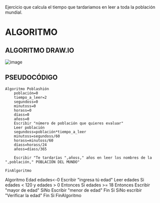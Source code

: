 Ejercicio que calcula el tiempo que tardariamos en leer a toda la población mundial.
# ALGORITMO

## ALGORITMO DRAW.IO

![image](https://user-images.githubusercontent.com/119713702/208263958-5daa7c38-3de7-4ed5-8936-8a876517e294.png)

## PSEUDOCÓDIGO

	Algoritmo Poblashión
		población=0
		tiempo_a_leer=2
		segundoss=0
		minutoss=0
		horass=0
		díass=0
		añoss=0
		Escribir "número de población que quieres evaluar"
		Leer población
		segundoss=población*tiempo_a_leer
		minutoss=segundoss/60
		horass=minutoss/60
		díass=horass/24
		añoss=díass/365

		Escribir "Te tardarías ",añoss," años en leer los nombres de la ",población," POBLACIÓN DEL MUNDO"

	FinAlgoritmo

Algoritmo Edad
	edades<-0
	Escribir "ingresa tú edad"
	Leer edades
	Si edades < 120 y edades > 0 Entonces
		Si edades >= 18 Entonces
			Escribir "mayor de edad"
		SiNo
			Escribir "menor de edad"
		Fin Si
	SiNo
		escribir "Verificar la edad"
	Fin Si
FinAlgoritmo
